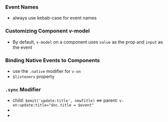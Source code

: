 ### Event Names
- always use kebab-case for event names

### Customizing Component v-model
- By default, `v-model` on a component uses `value` as the prop and `input` as the event

### Binding Native Events to Components
- use the `.native` modifier for `v-on`
- `$listeners` property

### `.sync` Modifier
- child: `$emit('update:title', newTitle)` <=> parent: `v-on:update:title="doc.title = $event"`
- <text-document v-bind:title.sync="doc.title"></text-document>
- <text-document v-bind.sync="doc"></text-document>
